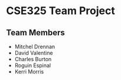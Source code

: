 # CSE325 Team Project 

## Team Members
* Mitchel Drennan
* David Valentine
* Charles Burton
* Roguin Espinal
* Kerri Morris
